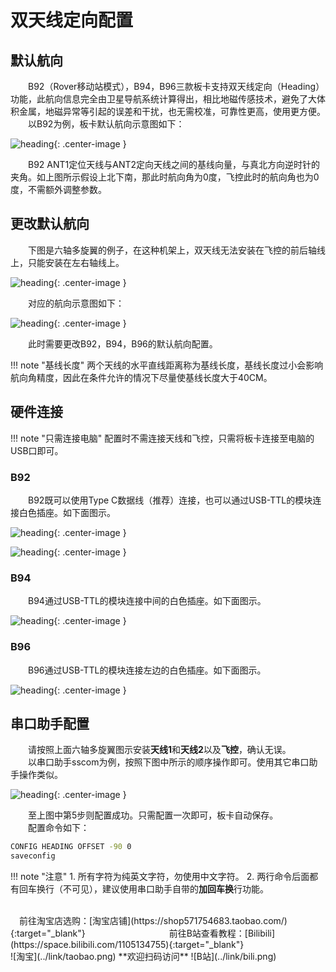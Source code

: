# 双天线定向配置

## 默认航向
&emsp;&emsp;B92（Rover移动站模式），B94，B96三款板卡支持双天线定向（Heading）功能，此航向信息完全由卫星导航系统计算得出，相比地磁传感技术，避免了大体积金属，地磁异常等引起的误差和干扰，也无需校准，可靠性更高，使用更方便。<br>
&emsp;&emsp;以B92为例，板卡默认航向示意图如下：
 
![heading](../b92/pic2.png){: .center-image }

&emsp;&emsp;B92 ANT1定位天线与ANT2定向天线之间的基线向量，与真北方向逆时针的夹角。如上图所示假设上北下南，那此时航向角为0度，飞控此时的航向角也为0度，不需额外调整参数。<br>

## 更改默认航向
&emsp;&emsp;下图是六轴多旋翼的例子，在这种机架上，双天线无法安装在飞控的前后轴线上，只能安装在左右轴线上。<br>

![heading](pic2.png){: .center-image }

&emsp;&emsp;对应的航向示意图如下：

![heading](../b92/pic3.png){: .center-image }

&emsp;&emsp;此时需要更改B92，B94，B96的默认航向配置。<br>

!!! note "基线长度"
    两个天线的水平直线距离称为基线长度，基线长度过小会影响航向角精度，因此在条件允许的情况下尽量使基线长度大于40CM。

## 硬件连接

!!! note "只需连接电脑"
    配置时不需连接天线和飞控，只需将板卡连接至电脑的USB口即可。

### B92
&emsp;&emsp;B92既可以使用Type C数据线（推荐）连接，也可以通过USB-TTL的模块连接白色插座。如下面图示。<br>

![heading](pic3.png){: .center-image }

![heading](pic4.png){: .center-image }

### B94
&emsp;&emsp;B94通过USB-TTL的模块连接中间的白色插座。如下面图示。<br>

![heading](pic5.png){: .center-image }

### B96
&emsp;&emsp;B96通过USB-TTL的模块连接左边的白色插座。如下面图示。<br>

![heading](pic6.png){: .center-image }

## 串口助手配置
&emsp;&emsp;请按照上面六轴多旋翼图示安装**天线1**和**天线2**以及**飞控**，确认无误。<br>
&emsp;&emsp;以串口助手sscom为例，按照下图中所示的顺序操作即可。使用其它串口助手操作类似。<br>

![heading](pic7.png){: .center-image }

&emsp;&emsp;至上图中第5步则配置成功。只需配置一次即可，板卡自动保存。<br>
&emsp;&emsp;配置命令如下：
```bash
CONFIG HEADING OFFSET -90 0
saveconfig
```
!!! note "注意"
    1. 所有字符为纯英文字符，勿使用中文字符。
    2. 两行命令后面都有回车换行（不可见），建议使用串口助手自带的**加回车换**行功能。

<br>
&emsp;前往淘宝店选购：[淘宝店铺](https://shop571754683.taobao.com/){:target="_blank"}
&emsp;&emsp;&emsp;&emsp;&emsp;&emsp;&emsp;&emsp;&emsp;
前往B站查看教程：[Bilibili](https://space.bilibili.com/1105134755){:target="_blank"}<br>
 ![淘宝](../link/taobao.png) **欢迎扫码访问** ![B站](../link/bili.png) 
